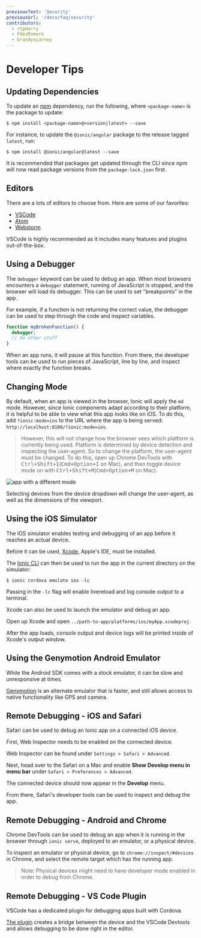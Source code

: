 ```yaml
---
previousText: 'Security'
previousUrl: '/docs/faq/security'
contributors:
  - rtpHarry
  - FdezRomero
  - brandyscarney
---
```


# Developer Tips

## Updating Dependencies

To update an [npm](https://www.npmjs.com/) dependency, run the following, where `<package-name>` is the package to update:

```shell
$ npm install <package-name>@<version|latest> --save
```

For instance, to update the `@ionic/angular` package to the release tagged `latest`, run:

```shell
$ npm install @ionic/angular@latest --save
```

It is recommended that packages get updated through the CLI since npm will now read package versions from the `package-lock.json` first.

## Editors

There are a lots of editors to choose from. Here are some of our favorites:

- [VSCode](https://code.visualstudio.com)
- [Atom](https://atom.io)
- [Webstorm](https://www.jetbrains.com/webstorm/)

VSCode is highly recommended as it includes many features and plugins out-of-the-box.

## Using a Debugger

The `debugger` keyword can be used to debug an app. When most browsers encounters a `debugger` statement, running of JavaScript is stopped, and the browser will load its debugger. This can be used to set "breakpoints" in the app. 

For example, if a function is not returning the correct value, the debugger can be used to step through the code and inspect variables.

```javascript
function myBrokenFunction() {
  debugger;
  // do other stuff
}
```

When an app runs, it will pause at this function. From there, the developer tools can be used to run pieces of JavaScript, line by line, and inspect where exactly the function breaks.

## Changing Mode

By default, when an app is viewed in the browser, Ionic will apply the `md` mode. However, since Ionic components adapt according to their platform, it is helpful to be able to view what this app looks like on iOS. To do this, add `?ionic:mode=ios` to the URL where the app is being served: `http://localhost:8100/?ionic:mode=ios`.

> However, this will not change how the browser sees which platform is currently being used. Platform is determined by device detection and inspecting the user-agent. So to change the platform, the user-agent must be changed. To do this, open up Chrome DevTools with <kbd>Ctrl+Shift+I</kbd>(<kbd>Cmd+Option+I</kbd> on Mac), and then toggle device mode on with <kbd>Ctrl+Shift+M</kbd>(<kbd>Cmd+Option+M</kbd> on Mac).

![app with a different mode](/docs/assets/img/faq/tips/change-device-platform.png)

Selecting devices from the device dropdown will change the user-agent, as well as the dimensions of the viewport.

## Using the iOS Simulator

The iOS simulator enables testing and debugging of an app before it reaches an actual device. 

Before it can be used, [Xcode](https://developer.apple.com/xcode/download/), Apple's IDE, must be installed. 

The [Ionic CLI](/docs/cli) can then be used to run the app in the current directory on the simulator:

```shell
$ ionic cordova emulate ios -lc
```

Passing in the `-lc` flag will enable livereload and log console output to a terminal.

Xcode can also be used to launch the emulator and debug an app.

Open up Xcode and open `../path-to-app/platforms/ios/myApp.xcodeproj`.

After the app loads, console output and device logs will be printed inside of Xcode's output window.

## Using the Genymotion Android Emulator

While the Android SDK comes with a stock emulator, it can be slow and unresponsive at times. 

[Genymotion](https://www.genymotion.com) is an alternate emulator that is faster, and still allows access to native functionality like GPS and camera.

## Remote Debugging - iOS and Safari

Safari can be used to debug an Ionic app on a connected iOS device.

First, Web Inspector needs to be enabled on the connected device.

Web Inspector can be found under `Settings > Safari > Advanced`.

Next, head over to the Safari on a Mac and enable **Show Develop menu in menu bar** under `Safari > Preferences > Advanced`.

The connected device should now appear in the **Develop** menu.

From there, Safari's developer tools can be used to inspect and debug the app.

## Remote Debugging - Android and Chrome

Chrome DevTools can be used to debug an app when it is running in the browser through `ionic serve`, deployed to an emulator, or a physical device.

To inspect an emulator or physical device, go to `chrome://inspect/#devices` in Chrome, and select the remote target which has the running app.

> Note: Physical devices might need to have developer mode enabled in order to debug from Chrome.


## Remote Debugging - VS Code Plugin

VSCode has a dedicated plugin for debugging apps built with Cordova.

[The plugin](https://marketplace.visualstudio.com/items?itemName=vsmobile.cordova-tools) creates a bridge between the device and the VSCode Devtools and allows debugging to be done right in the editor.

